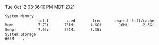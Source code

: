 Tue Oct 12 03:36:10 PM MDT 2021
```bash
System Memory
               total        used        free      shared  buff/cache   available
Mem:           7.7Gi       781Mi       4.6Gi        10Mi       2.3Gi       6.6Gi
Swap:          7.6Gi       334Mi       7.3Gi
System Storage
665M	.
```
